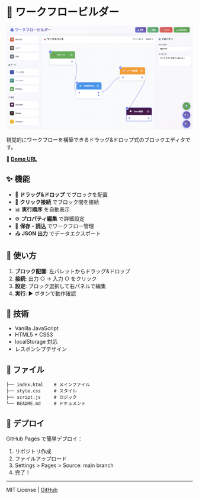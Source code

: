 # 🧱 ワークフロービルダー

![ワークフロービルダー](img.png)

視覚的にワークフローを構築できるドラッグ&ドロップ式のブロックエディタです。

**🚀 [Demo URL](https://masvc.github.io/nocode-block-workflow-test/)**

## ✨ 機能

- 🎨 **ドラッグ&ドロップ** でブロックを配置
- 🔗 **クリック接続** でブロック間を接続
- 📊 **実行順序** を自動表示
- ⚙️ **プロパティ編集** で詳細設定
- 💾 **保存・読込** でワークフロー管理
- 📤 **JSON 出力** でデータエクスポート

## 🎯 使い方

1. **ブロック配置**: 左パレットからドラッグ&ドロップ
2. **接続**: 出力 ○ → 入力 ○ をクリック
3. **設定**: ブロック選択して右パネルで編集
4. **実行**: ▶️ ボタンで動作確認

## 🔧 技術

- Vanilla JavaScript
- HTML5 + CSS3
- localStorage 対応
- レスポンシブデザイン

## 📁 ファイル

```
├── index.html    # メインファイル
├── style.css     # スタイル
├── script.js     # ロジック
└── README.md     # ドキュメント
```

## 🚀 デプロイ

GitHub Pages で簡単デプロイ：

1. リポジトリ作成
2. ファイルアップロード
3. Settings > Pages > Source: main branch
4. 完了！

---

MIT License | [GitHub](https://github.com/masvc/nocode-block-workflow-test)

